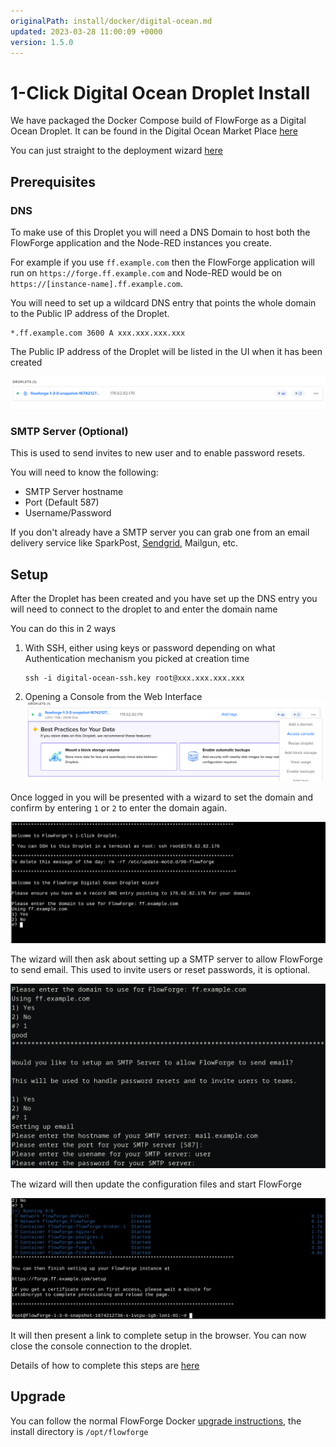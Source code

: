 ```yaml
---
originalPath: install/docker/digital-ocean.md
updated: 2023-03-28 11:00:09 +0000
version: 1.5.0
---
```

# 1-Click Digital Ocean Droplet Install

We have packaged the Docker Compose build of FlowForge as a Digital Ocean Droplet. It can be found in the Digital Ocean Market Place [here](https://marketplace.digitalocean.com/apps/flowforge?refcode=fb23e438a477)

You can just straight to the deployment wizard [here](https://marketplace.digitalocean.com/apps/flowforge?refcode=fb23e438a477&action=deploy)

## Prerequisites

### DNS

To make use of this Droplet you will need a DNS Domain to host both the FlowForge application and the Node-RED instances you create. 

For example if you use `ff.example.com` then the FlowForge application will run on `https://forge.ff.example.com` and Node-RED would be on `https://[instance-name].ff.example.com`.

You will need to set up a wildcard DNS entry that points the whole domain to the Public IP address of the Droplet.

```
*.ff.example.com 3600 A xxx.xxx.xxx.xxx
```

The Public IP address of the Droplet will be listed in the UI when it has been created

![Digital Ocean Droplet IP address ](../images/do-public-ip.png)

### SMTP Server (Optional)

This is used to send invites to new user and to enable password resets.

You will need to know the following:

- SMTP Server hostname
- Port (Default 587)
- Username/Password

If you don't already have a SMTP server you can grab one from an email delivery service like 
SparkPost, [Sendgrid](https://marketplace.digitalocean.com/apps/sendgrid), Mailgun, etc.

## Setup

After the Droplet has been created and you have set up the DNS entry you will need to connect to the droplet to and enter the domain name 

You can do this in 2 ways

1. With SSH, either using keys or password depending on what Authentication mechanism you picked at creation time
    ```
    ssh -i digital-ocean-ssh.key root@xxx.xxx.xxx.xxx
    ```
2. Opening a Console from the Web Interface
    ![Digital Ocean Console](../images/do-droplet-console.png)

Once logged in you will be presented with a wizard to set the domain and confirm by entering `1` or `2` to enter the domain again.

![Digital Ocean Wizard](../images/do-wizard.png)

The wizard will then ask about setting up a SMTP server to allow FlowForge to send email. This used to invite users or reset passwords, 
it is optional.

![Digital Ocean Wizard SMTP](../images/do-wizard-smtp.png)

The wizard will then update the configuration files and start FlowForge

![Digital Ocean Direct to Setup](../images/do-direct-to-setup.png)

It will then present a link to complete setup in the browser. You can now close the console connection to the droplet.

Details of how to complete this steps are [here](../first-run.md)

## Upgrade

You can follow the normal FlowForge Docker [upgrade instructions](./README.md#upgrade), the install directory is `/opt/flowforge` 